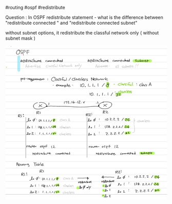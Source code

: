 #routing #ospf #redistribute

Question : In OSPF redistribute statement - what is the difference between 
"redistribute connected " and "redistribute connected subnet"

without subnet options, it redistribute the classful network only ( without subnet mask )

![](102a.jpg)
